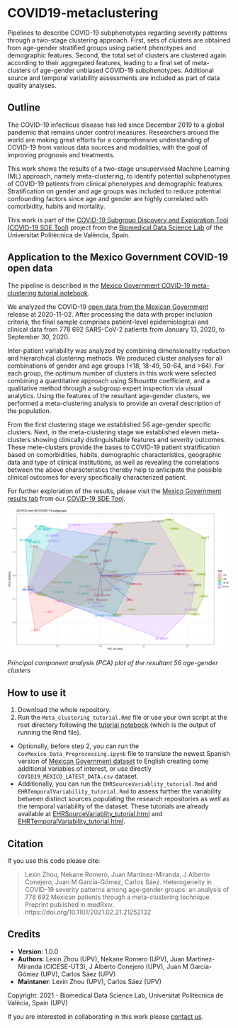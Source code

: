 # COVID19-metaclustering
Pipelines to describe COVID-19 subphenotypes regarding severity patterns through a two-stage clustering approach. First, sets of clusters are obtained from age-gender stratified groups using patient phenotypes and demographic features. Second, the total set of clusters are clustered again according to their aggregated features, leading to a final set of meta-clusters of age-gender unbiased COVID-19 subphenotypes. Additional source and temporal variability assessments are included as part of data quality analyses.

## Outline
The COVID-19 infectious disease has led since December 2019 to a global pandemic that remains under control measures. Researchers around the world are making great efforts for a comprehensive understanding of COVID-19 from various data sources and modalities, with the goal of improving prognosis and treatments. 

This work shows the results of a two-stage unsupervised Machine Learning (ML) approach, namely meta-clustering, to identify potential subphenotypes of COVID-19 patients from clinical phenotypes and demographic features. Stratification on gender and age groups was included to reduce potential confounding factors since age and gender are highly correlated with comorbidity, habits and mortality.

This work is part of the [COVID-19 Subgroup Discovery and Exploration Tool (COVID-19 SDE Tool)](http://covid19sdetool.upv.es/) project from the [Biomedical Data Science Lab](http://bdslab.upv.es/) of the Universitat Politècnica de València, Spain.

## Application to the Mexico Government COVID-19 open data

The pipeline is described in the [Mexico Government COVID-19 meta-clustering tutorial notebook](http://personales.upv.es/carsaesi/covid19-metaclustering/Meta_clustering_tutorial.html). 

We analyzed the COVID-19 [open data from the Mexican Government](https://www.gob.mx/salud/documentos/datos-abiertos-152127) release at 2020-11-02. After processing the data with proper inclusion criteria, the final sample comprises patient-level epidemiological and clinical data from 778 692 SARS-CoV-2 patients from January 13, 2020, to September 30, 2020. 

Inter-patient variability was analyzed by combining dimensionality reduction and hierarchical clustering methods. We produced cluster analyses for all combinations of gender and age groups (<18, 18-49, 50-64, and >64). For each group, the optimum number of clusters in this work were selected combining a quantitative approach using Silhouette coefficient, and a qualitative method through a subgroup expert inspection via visual analytics. Using the features of the resultant age-gender clusters, we performed a meta-clustering analysis to provide an overall description of the population.

From the first clustering stage we established 56 age-gender specific clusters. Next, in the meta-clustering stage we established eleven meta-clusters showing clinically distinguishable features and severity outcomes. These mete-clusters provide the bases to COVID-19 patient stratification based on comorbidities, habits, demographic characteristics, geographic data and type of clinical institutions, as well as revealing the correlations between the above characteristics thereby help to anticipate the possible clinical outcomes for every specifically characterized patient.

For further exploration of the results, please visit the [Mexico Government results tab](http://covid19sdetool.upv.es/?tab=mexicoGov) from our [COVID-19 SDE Tool](http://covid19sdetool.upv.es/).

<img src="https://github.com/bdslab-upv/covid19-metaclustering/blob/main/data/PCA_Plot.png">

*Principal component analysis (PCA) plot of the resultant 56 age-gender clusters*

## How to use it
1. Download the whole repository.
2. Run the `Meta_clustering_tutorial.Rmd` file or use your own script at the root directory following the [tutorial notebook](http://personales.upv.es/carsaesi/covid19-metaclustering/Meta_clustering_tutorial.html) (which is the output of running the Rmd file).
* Optionally, before step 2, you can run the `CovMexico_Data_Preprocessing.ipynb` file to translate the newest Spanish version of [Mexican Government dataset](https://www.gob.mx/salud/documentos/datos-abiertos-152127) to English creating some additional variables of interest, or use directly `COVID19_MEXICO_LATEST_DATA.csv` dataset.
* Additionally, you can run the `EHRSourceVariablity_tutorial.Rmd` and `EHRTemporalVariability_tutorial.Rmd` to assess further the variability between distinct sources populating the research repositories as well as the temporal variability of the dataset. These tutorials are already available at [EHRSourceVariablity_tutorial.html](http://personales.upv.es/carsaesi/covid19-metaclustering/EHRSourceVariability_tutorial.html) and [EHRTemporalVariability_tutorial.html](http://personales.upv.es/carsaesi/covid19-metaclustering/EHRTemporalVariability_tutorial.html).

## Citation
If you use this code please cite:

<blockquote style='font-size:14px'>Lexin Zhou, Nekane Romero, Juan Martínez-Miranda, J Alberto Conejero, Juan M García-Gómez, Carlos Sáez. Heterogeneity in COVID-19 severity patterns among age-gender groups: an analysis of 778 692 Mexican patients through a meta-clustering technique. Preprint published in medRxiv. https://doi.org/10.1101/2021.02.21.21252132 </blockquote>

## Credits
- **Version**: 1.0.0
- **Authors**: Lexin Zhou (UPV), Nekane Romero (UPV), Juan Martínez-Miranda (CICESE-UT3), J Alberto Conejero (UPV), Juan M García-Gómez (UPV), Carlos Sáez (UPV)
- **Maintaner**: Lexin Zhou (UPV), Carlos Sáez (UPV)

Copyright: 2021 - Biomedical Data Science Lab, Universitat Politècnica de Valècia, Spain (UPV)

If you are interested in collaborating in this work please [contact us](mailto:carsaesi@upv.es).
